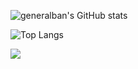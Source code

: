 ![generalban's GitHub stats](https://github-readme-stats.vercel.app/api?username=generalban&show_icons=true&theme=tokyonight)

![Top Langs](https://github-readme-stats.vercel.app/api/top-langs/?username=generalban&layout=compact&theme=tokyonight)

<span>
  <a href="https://www.instagram.com/regret_ing_/">
    <img src="https://img.shields.io/badge/Instagram-ff69b4?style=plastic&logo=Instagram&logoColor=white"/>
  </a>
</span>
